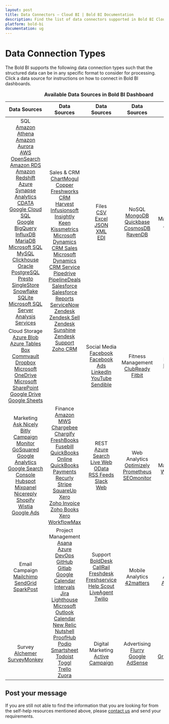 ```yaml
---
layout: post
title: Data Connectors – Cloud BI | Bold BI Documentation
description: Find the list of data connectors supported in Bold BI Cloud. It includes files, databases, web-based data sources and more.
platform: bold-bi
documentation: ug
---
```


# Data Connection Types

The Bold BI supports the following data connection types such that the structured data can be in any specific format to consider for processing. Click a data source for instructions on how to connect in Bold BI dashboards.

<meta charset="utf-8"/>
<table>
  <caption style="font-size: 16px; font-weight: bold">
    Available Data Sources in Bold BI Dashboard
  </caption>
  <thead>
    <tr>
      <th scope="col">Data Sources</th>
      <th scope="col">Data Sources</th>
      <th scope="col">Data Sources</th>
      <th scope="col">Data Sources</th>
	  <th scope="col">Data Sources</th>
    </tr>
  </thead>
  <tbody>
    <tr>
        <td align="center">SQL
		    <br> <a href="/cloud-bi/working-with-data-source/data-connectors/amazon-athena/"> Amazon Athena</a>
            <br> <a href="/cloud-bi/working-with-data-source/data-connectors/amazon-aurora/"> Amazon Aurora</a>
            <br> <a href="/cloud-bi/working-with-data-source/data-connectors/aws-opensearch/"> AWS OpenSearch</a>  
            <br> <a href="/cloud-bi/working-with-data-source/data-connectors/amazon-rds/"> Amazon RDS</a>
            <br> <a href="/cloud-bi/working-with-data-source/data-connectors/amazon-redshift/"> Amazon Redshift</a>
            <br> <a href="/cloud-bi/working-with-data-source/data-connectors/azure-synapse-analytics/"> Azure Synapse Analytics</a>
            <br> <a href="/cloud-bi/working-with-data-source/data-connectors/cdata/"> CDATA</a>
            <br> <a href="/cloud-bi/working-with-data-source/data-connectors/google-cloud-sql/"> Google Cloud SQL</a>
            <br> <a href="/cloud-bi/working-with-data-source/data-connectors/google-bigquery/"> Google BigQuery</a>
            <br> <a href="/cloud-bi/working-with-data-source/data-connectors/influxdb/"> InfluxDB</a>
            <br> <a href="/cloud-bi/working-with-data-source/data-connectors/mariadb/"> MariaDB</a>
            <br> <a href="/cloud-bi/working-with-data-source/data-connectors/sql-data-source/"> Microsoft SQL</a>
            <br> <a href="/cloud-bi/working-with-data-source/data-connectors/mysql/"> MySQL</a>
            <br> <a href="/cloud-bi/working-with-data-source/data-connectors/clickhouse/"> Clickhouse</a>
            <br> <a href="/cloud-bi/working-with-data-source/data-connectors/oracle/"> Oracle</a>
            <br> <a href="/cloud-bi/working-with-data-source/data-connectors/postgresql/"> PostgreSQL</a>
            <br> <a href="/cloud-bi/working-with-data-source/data-connectors/presto/"> Presto</a>
            <br> <a href="/cloud-bi/working-with-data-source/data-connectors/single-store/"> SingleStore</a>
            <br> <a href="/cloud-bi/working-with-data-source/data-connectors/snowflake/"> Snowflake</a>
            <br> <a href="/cloud-bi/working-with-data-source/data-connectors/sqlite/"> SQLite</a>  
            <br> <a href="/cloud-bi/working-with-data-source/data-connectors/ssas/"> Microsoft SQL Server Analysis Services</a>
        </td>
        <td align="center" rowspan="2">Sales & CRM
            <br> <a href="/cloud-bi/working-with-data-source/data-connectors/chart-mogul/"> ChartMogul</a>
            <br> <a href="/cloud-bi/working-with-data-source/data-connectors/copper/"> Copper</a>
            <br> <a href="/cloud-bi/working-with-data-source/data-connectors/freshworks-crm/"> Freshworks CRM</a>
            <br> <a href="/cloud-bi/working-with-data-source/data-connectors/harvest/"> Harvest</a>
            <br> <a href="/cloud-bi/working-with-data-source/data-connectors/infusionsoft/"> Infusionsoft</a>
            <br> <a href="/cloud-bi/working-with-data-source/data-connectors/insightly/"> Insightly</a>
            <br> <a href="/cloud-bi/working-with-data-source/data-connectors/keen/"> Keen</a>
            <br> <a href="/cloud-bi/working-with-data-source/data-connectors/kissmetrics/"> Kissmetrics</a>
            <br> <a href="/cloud-bi/working-with-data-source/data-connectors/microsoft-dynamics-crm/"> Microsoft Dynamics CRM Sales</a>
            <br> <a href="/cloud-bi/working-with-data-source/data-connectors/microsoft-dynamics-crm/"> Microsoft Dynamics CRM Service</a>
            <br> <a href="/cloud-bi/working-with-data-source/data-connectors/pipedrive/"> Pipedrive</a>
            <br> <a href="/cloud-bi/working-with-data-source/data-connectors/pipeline-deals/"> PipelineDeals</a>
            <br> <a href="/cloud-bi/working-with-data-source/data-connectors/salesforce/"> Salesforce</a>
            <br> <a href="/cloud-bi/working-with-data-source/data-connectors/salesforce-reports/"> Salesforce Reports</a>
            <br> <a href="/cloud-bi/working-with-data-source/data-connectors/servicenow/"> ServiceNow</a>
            <br> <a href="/cloud-bi/working-with-data-source/data-connectors/zendesk/"> Zendesk</a>
            <br> <a href="/cloud-bi/working-with-data-source/data-connectors/zendesk-sell/"> Zendesk Sell</a>
			<br> <a href="/cloud-bi/working-with-data-source/data-connectors/zendesk-sunshine/"> Zendesk Sunshine</a>
			<br> <a href="/cloud-bi/working-with-data-source/data-connectors/zendesk-support/"> Zendesk Support</a>
            <br> <a href="/cloud-bi/working-with-data-source/data-connectors/zohocrm/"> Zoho CRM</a>
        </td>
        <td align="center">Files
            <br> <a href="/cloud-bi/working-with-data-source/data-connectors/files/"> CSV</a>
            <br> <a href="/cloud-bi/working-with-data-source/data-connectors/excel/"> Excel</a>
            <br> <a href="/cloud-bi/working-with-data-source/data-connectors/files/"> JSON</a>
            <br> <a href="/cloud-bi/working-with-data-source/data-connectors/files/"> XML</a>
            <br> <a href="/cloud-bi/working-with-data-source/data-connectors/edi/"> EDI</a>
        </td>
        <td align="center">NoSQL
            <br> <a href="/cloud-bi/working-with-data-source/data-connectors/mongodb/"> MongoDB</a>
			<br> <a href="/cloud-bi/working-with-data-source/data-connectors/quickbase/"> Quickbase</a>
            <br> <a href="/cloud-bi/working-with-data-source/data-connectors/cosmosdb/"> CosmosDB</a>
            <br> <a href="/cloud-bi/working-with-data-source/data-connectors/ravenDB/"> RavenDB</a>
        </td>
		<td align="center">Management
            <br> <a href="/cloud-bi/working-with-data-source/data-connectors/appfolio/"> AppFolio</a>
        </td>
    </tr>
    <tr>
        <td align="center">Cloud Storage
            <br> <a href="/cloud-bi/working-with-data-source/data-connectors/azure-blob/"> Azure Blob</a>
			<br> <a href="/cloud-bi/working-with-data-source/data-connectors/azure-tables/"> Azure Tables</a>
            <br> <a href="/cloud-bi/working-with-data-source/data-connectors/box/"> Box</a>
			<br> <a href="/cloud-bi/working-with-data-source/data-connectors/commvault/"> Commvault</a>
            <br> <a href="/cloud-bi/working-with-data-source/data-connectors/dropbox/"> Dropbox</a>
            <br> <a href="/cloud-bi/working-with-data-source/data-connectors/ms-one-drive/"> Microsoft OneDrive</a>
            <br> <a href="/cloud-bi/working-with-data-source/data-connectors/ms-sharepoint/"> Microsoft SharePoint</a>
            <br> <a href="/cloud-bi/working-with-data-source/data-connectors/google-drive/"> Google Drive</a>
			<br> <a href="/cloud-bi/working-with-data-source/data-connectors/google-sheets/"> Google Sheets</a>
        </td>
        <td align="center">Social Media            
			<br> <a href="/cloud-bi/working-with-data-source/data-connectors/facebook/"> Facebook</a>
			<br> <a href="/cloud-bi/working-with-data-source/data-connectors/facebook-ads/"> Facebook Ads</a>
            <br> <a href="/cloud-bi/working-with-data-source/data-connectors/linkedin/"> LinkedIn</a>
            <br> <a href="/cloud-bi/working-with-data-source/data-connectors/youtube/"> YouTube</a>
			<br> <a href="/cloud-bi/working-with-data-source/data-connectors/sendible/"> Sendible</a>
        </td>
		<td align="center">Fitness Management
            <br> <a href="/cloud-bi/working-with-data-source/data-connectors/clubready/"> ClubReady</a>
			<br> <a href="/cloud-bi/working-with-data-source/data-connectors/fitbit/"> Fitbit</a>
        </td>
		<td align="center">Learning
            <br> <a href="/cloud-bi/working-with-data-source/data-connectors/lessonly/"> Lessonly</a>
            <br> <a href="/cloud-bi/working-with-data-source/data-connectors/alma/"> Alma</a>
        </td>
    </tr>
    <tr>
        <td align="center">Marketing
            <br> <a href="/cloud-bi/working-with-data-source/data-connectors/ask-nicely/"> Ask Nicely</a>
            <br> <a href="/cloud-bi/working-with-data-source/data-connectors/bitly/"> Bitly</a>
            <br> <a href="/cloud-bi/working-with-data-source/data-connectors/campaign-monitor/"> Campaign Monitor</a>
            <br> <a href="/cloud-bi/working-with-data-source/data-connectors/go-squared/"> GoSquared</a>
            <br> <a href="/cloud-bi/working-with-data-source/data-connectors/google-analytics/"> Google Analytics</a>
            <br> <a href="/cloud-bi/working-with-data-source/data-connectors/google-search-console/"> Google Search Console</a>
			<br> <a href="/cloud-bi/working-with-data-source/data-connectors/hubspot/"> Hubspot</a>
            <br> <a href="/cloud-bi/working-with-data-source/data-connectors/mix-panel/"> Mixpanel</a>
            <br> <a href="/cloud-bi/working-with-data-source/data-connectors/nicereply/"> Nicereply</a>
			<br> <a href="/cloud-bi/working-with-data-source/data-connectors/shopify/"> Shopify</a>
            <br> <a href="/cloud-bi/working-with-data-source/data-connectors/wistia/"> Wistia</a>
			<br> <a href="/cloud-bi/working-with-data-source/data-connectors/google-ads/"> Google Ads</a>
        </td>
        <td align="center">Finance
		    <br> <a href="/cloud-bi/working-with-data-source/data-connectors/amazon-mws/"> Amazon MWS</a>
            <br> <a href="/cloud-bi/working-with-data-source/data-connectors/chargebee/"> Chargebee</a>
            <br> <a href="/cloud-bi/working-with-data-source/data-connectors/chargify/"> Chargify</a>
            <br> <a href="/cloud-bi/working-with-data-source/data-connectors/freshbooks/"> FreshBooks</a>
            <br> <a href="/cloud-bi/working-with-data-source/data-connectors/fusebill/"> Fusebill</a>
			<br> <a href="/cloud-bi/working-with-data-source/data-connectors/quickbooks-online/"> QuickBooks Online</a>
			<br> <a href="/cloud-bi/working-with-data-source/data-connectors/quickbooks-payments/"> QuickBooks Payments</a>
            <br> <a href="/cloud-bi/working-with-data-source/data-connectors/recurly/"> Recurly</a>
            <br> <a href="/cloud-bi/working-with-data-source/data-connectors/stripe/"> Stripe</a>
			<br> <a href="/cloud-bi/working-with-data-source/data-connectors/squareup/"> SquareUp</a>
			<br> <a href="/cloud-bi/working-with-data-source/data-connectors/xero/"> Xero</a>
			<br> <a href="/cloud-bi/working-with-data-source/data-connectors/zoho-invoice/"> Zoho Invoice</a>
            <br> <a href="/cloud-bi/working-with-data-source/data-connectors/zoho-books/"> Zoho Books</a>
            <br> <a href="/cloud-bi/working-with-data-source/data-connectors/xero-workflowmax/"> Xero WorkflowMax</a>
        </td>
        <td align="center">REST
		    <br> <a href="/cloud-bi/working-with-data-source/data-connectors/azure-search/"> Azure Search</a>
			<br> <a href="/cloud-bi/working-with-data-source/data-connectors/live-web/"> Live Web</a>
            <br> <a href="/cloud-bi/working-with-data-source/data-connectors/odata/"> OData</a>
            <br> <a href="/cloud-bi/working-with-data-source/data-connectors/rss-feeds/"> RSS Feeds</a>
			<br> <a href="/cloud-bi/working-with-data-source/data-connectors/slack/"> Slack</a>
            <br> <a href="/cloud-bi/working-with-data-source/data-connectors/web/"> Web</a>
        </td>
        <td align="center">Web Analytics
            <br> <a href="/cloud-bi/working-with-data-source/data-connectors/optimizely/"> Optimizely</a>
			<br> <a href="/cloud-bi/working-with-data-source/data-connectors/prometheus/"> Prometheus</a>
            <br> <a href="/cloud-bi/working-with-data-source/data-connectors/seomonitor/"> SEOmonitor</a>
        </td>
		<td align="center">Web Management
            <br> <a href="/cloud-bi/working-with-data-source/data-connectors/wordpress/"> WordPress</a>
        </td>
    </tr>
    <tr>
        <td align="center">Email Campaign
            <br> <a href="/cloud-bi/working-with-data-source/data-connectors/mailchimp/"> Mailchimp</a>
            <br> <a href="/cloud-bi/working-with-data-source/data-connectors/send-grid/"> SendGrid</a>
            <br> <a href="/cloud-bi/working-with-data-source/data-connectors/sparkpost/"> SparkPost</a>
        </td>
        <td align="center" rowspan="2">Project Management
            <br> <a href="/cloud-bi/working-with-data-source/data-connectors/asana/"> Asana</a>
            <br> <a href="/cloud-bi/working-with-data-source/data-connectors/azure-devops/"> Azure DevOps</a>
            <br> <a href="/cloud-bi/working-with-data-source/data-connectors/github/"> GitHub</a>
            <br> <a href="/cloud-bi/working-with-data-source/data-connectors/gitlab/"> Gitlab</a>
            <br> <a href="/cloud-bi/working-with-data-source/data-connectors/google-calendar/"> Google Calendar</a>
            <br> <a href="/cloud-bi/working-with-data-source/data-connectors/intervals/"> Intervals</a>
            <br> <a href="/cloud-bi/working-with-data-source/data-connectors/jira/"> Jira</a>
            <br> <a href="/cloud-bi/working-with-data-source/data-connectors/lighthouse/"> Lighthouse</a>
            <br> <a href="/cloud-bi/working-with-data-source/data-connectors/outlook-calendar/"> Microsoft Outlook Calendar</a>
            <br> <a href="/cloud-bi/working-with-data-source/data-connectors/new-relic/"> New Relic</a>
			<br> <a href="/cloud-bi/working-with-data-source/data-connectors/nutshell/"> Nutshell</a>
			<br> <a href="/cloud-bi/working-with-data-source/data-connectors/proofhub/"> ProofHub</a>
			<br> <a href="/cloud-bi/working-with-data-source/data-connectors/podio/"> Podio</a>
            <br> <a href="/cloud-bi/working-with-data-source/data-connectors/smartsheet/"> Smartsheet</a>
            <br> <a href="/cloud-bi/working-with-data-source/data-connectors/todoist/"> Todoist</a>
            <br> <a href="/cloud-bi/working-with-data-source/data-connectors/toggl/"> Toggl</a>
			<br> <a href="/cloud-bi/working-with-data-source/data-connectors/trello/"> Trello</a>
			<br> <a href="/cloud-bi/working-with-data-source/data-connectors/zuora/"> Zuora</a>
        </td>
        <td align="center">Support
            <br> <a href="/cloud-bi/working-with-data-source/data-connectors/bolddesk/"> BoldDesk</a>
            <br> <a href="/cloud-bi/working-with-data-source/data-connectors/callrail/"> CallRail</a>
            <br> <a href="/cloud-bi/working-with-data-source/data-connectors/freshdesk/"> Freshdesk</a>
            <br> <a href="/cloud-bi/working-with-data-source/data-connectors/freshservice/"> Freshservice</a>
            <br> <a href="/cloud-bi/working-with-data-source/data-connectors/help-scout/"> Help Scout</a>
            <br> <a href="/cloud-bi/working-with-data-source/data-connectors/live-agent/"> LiveAgent</a>
            <br> <a href="/cloud-bi/working-with-data-source/data-connectors/twilio/"> Twilio</a>
        </td>
        <td align="center">Mobile Analytics
            <br> <a href="/cloud-bi/working-with-data-source/data-connectors/42matters/"> 42matters</a>
        </td>
		<td align="center">App Analytics
            <br> <a href="/cloud-bi/working-with-data-source/data-connectors/app-annie/"> App Annie</a>
        </td>
    </tr>
    <tr>
        <td align="center">Survey
            <br> <a href="/cloud-bi/working-with-data-source/data-connectors/alchemer/"> Alchemer</a>
			<br> <a href="/cloud-bi/working-with-data-source/data-connectors/surveymonkey/"> SurveyMonkey</a>
        </td>
        <td align="center">Digital Marketing
            <br> <a href="/cloud-bi/working-with-data-source/data-connectors/activecampaign/"> Active Campaign</a>
        </td>
        <td align="center">Advertising
            <br> <a href="/cloud-bi/working-with-data-source/data-connectors/flurry/"> Flurry</a>
			<br> <a href="/cloud-bi/working-with-data-source/data-connectors/google-adsense/"> Google AdSense</a>
        </td>
		<td align="center"> Forms
            <br> <a href="/cloud-bi/working-with-data-source/data-connectors/gravity-forms/"> GravityForms</a>
        </td>
    </tr>
  </tbody>
</table>

## Post your message
If you are still not able to find the information that you are looking for from the self-help resources mentioned above, please [contact us](https://www.boldbi.com/support) and send your requirements.
